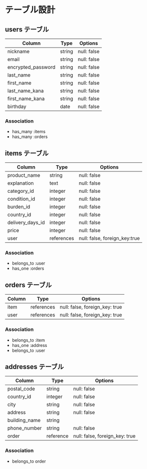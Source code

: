 # テーブル設計

##  users テーブル

| Column            | Type    | Options     |
| ----------------- | ------- | ----------- |
| nickname          | string  | null: false |
| email             | string  | null: false |
| encrypted_password| string  | null: false |
| last_name         | string  | null: false |
| first_name        | string  | null: false |
| last_name_kana    | string  | null: false |
| first_name_kana   | string  | null: false |
| birthday          | date    | null: false |
### Association

- has_many :items
- has_many :orders

##  items テーブル

| Column          | Type         | Options                        |
| --------------- | ------------ | ------------------------------ |
| product_name    | string       | null: false                    |
| explanation     | text         | null: false                    |
| category_id     | integer      | null: false                    |
| condition_id    | integer      | null: false                    |
| burden_id       | integer      | null: false                    |
| country_id      | integer      | null: false                    |
| delivery_days_id| integer      | null: false                    |
| price           | integer      | null: false                    |
| user            | references   | null: false, foreign_key:true  |
### Association

-  belongs_to :user
-  has_one :orders

##  orders テーブル

| Column      | Type       | Options                        |
| ----------- | ---------- | ------------------------------ |
| item        | references | null: false, foreign_key: true |
| user        | references | null: false, foreign_key: true |
### Association

-  belongs_to :item
-  has_one :address 
-  belongs_to :user

##   addresses テーブル

| Column       | Type         | Options                        |
| ------------ | ------------ | ------------------------------ |
| postal_code  | string       | null: false                    |
| country_id   | integer      | null: false                    |
| city         | string       | null: false                    |
| address      | string       | null: false                    |
| building_name| string       |                                |
| phone_number | string       | null: false                    |
| order        | reference    | null: false, foreign_key: true |
### Association

- belongs_to order